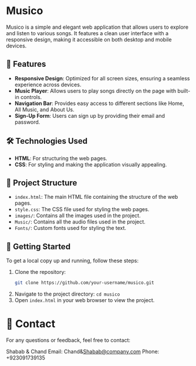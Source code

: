 # Musico

Musico is a simple and elegant web application that allows users to explore and listen to various songs. It features a clean user interface with a responsive design, making it accessible on both desktop and mobile devices.

## 🎯 Features

- **Responsive Design**: Optimized for all screen sizes, ensuring a seamless experience across devices.
- **Music Player**: Allows users to play songs directly on the page with built-in controls.
- **Navigation Bar**: Provides easy access to different sections like Home, All Music, and About Us.
- **Sign-Up Form**: Users can sign up by providing their email and password.

## 🛠️ Technologies Used

- **HTML**: For structuring the web pages.
- **CSS**: For styling and making the application visually appealing.

## 📂 Project Structure

- `index.html`: The main HTML file containing the structure of the web pages.
- `style.css`: The CSS file used for styling the web pages.
- `images/`: Contains all the images used in the project.
- `Music/`: Contains all the audio files used in the project.
- `Fonts/`: Custom fonts used for styling the text.

## 🚀 Getting Started

To get a local copy up and running, follow these steps:

1. Clone the repository:
   ```bash
   git clone https://github.com/your-username/musico.git
2. Navigate to the project directory:
    `cd musico`
3. Open `index.html` in your web browser to view the project.
# 📧 Contact
For any questions or feedback, feel free to contact:

Shabab & Chand
Email: Chand&Shabab@company.com
Phone: +923091739135

